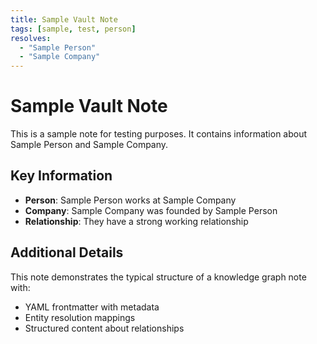 ```yaml
---
title: Sample Vault Note
tags: [sample, test, person]
resolves:
  - "Sample Person"
  - "Sample Company"
---
```


# Sample Vault Note

This is a sample note for testing purposes. It contains information about Sample Person and Sample Company.

## Key Information

- **Person**: Sample Person works at Sample Company
- **Company**: Sample Company was founded by Sample Person
- **Relationship**: They have a strong working relationship

## Additional Details

This note demonstrates the typical structure of a knowledge graph note with:
- YAML frontmatter with metadata
- Entity resolution mappings
- Structured content about relationships
